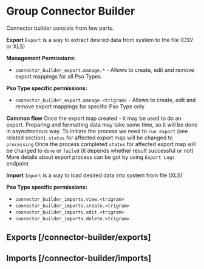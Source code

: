 <!-- include(export/data_structures.md) -->
<!-- include(import/data_structures.md) -->

# Group Connector Builder
Connector builder consists from few parts.

**Export**
`Export` is a way to extract desired data from system to the file (CSV or XLS) 

**Management Permissions:** 
 - `connector_builder_export.manage.*` - Allows to create, edit and remove export mappings for all Pso Types 
 
**Pso Type specific permissions:** 
- `connector_builder_export.manage.<trigram>` - Allows to create, edit and remove export mappings for specific Pso Type only

**Common flow**
Once the export map created - it may be used to do an export. 
Preparing and formatting data may take some time, so it will be done in asynchronous way.
To initiate the process we need to `run export` (see related section). `status` for affected export map will be changed to `processing` 
Once the process completed `status` for affected export map will be changed to `done` or `failed` (it depends whether result successful or not)
More details about export process can be got by using `Export Logs` endpoint

**Import** 
`Import` is a way to load desired data into system from file (XLS)

**Pso Type specific permissions:** 
- `connector_builder_imports.view.<trigram>`
- `connector_builder_imports.create.<trigram>`
- `connector_builder_imports.edit.<trigram>`
- `connector_builder_imports.delete.<trigram>`


## Exports [/connector-builder/exports]

<!-- include(export/list.md) -->
<!-- include(export/show.md) -->
<!-- include(export/run-export.md) -->
<!-- include(export/download-export-result.md) -->
<!-- include(export/export-logs.md) -->
<!-- include(export/create.md) -->
<!-- include(export/update.md) -->
<!-- include(export/delete.md) -->
 
## Imports [/connector-builder/imports]

<!-- include(import/list.md) -->
<!-- include(import/show.md) -->
<!-- include(import/create.md) -->
<!-- include(import/update.md) -->
<!-- include(import/delete.md) -->
<!-- include(import/generate.md) -->
<!-- include(import/validate.md) -->
<!-- include(import/run.md) -->